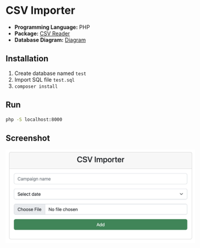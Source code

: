 # CSV Importer

- **Programming Language:** PHP
- **Package:** [CSV Reader](https://github.com/fusonic/php-csv-reader)
- **Database Diagram:** [Diagram](https://dbdiagram.io/d/64715ca27764f72fcfee9ee2)

## Installation

1. Create database named `test`
2. Import SQL file `test.sql`
3. `composer install`

## Run

```bash
php -S localhost:8000
```

## Screenshot

![screenshot](image.png)
